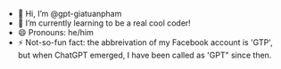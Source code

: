 - 👋 Hi, I’m @gpt-giatuanpham
- 🌱 I’m currently learning to be a real cool coder!
- 😄 Pronouns: he/him
- ⚡ Not-so-fun fact: the abbreivation of my Facebook account is 'GTP', but when ChatGPT emerged, I have been called as 'GPT" since then.

<!---
gpt-giatuanpham/gpt-giatuanpham is a ✨ special ✨ repository because its `README.md` (this file) appears on your GitHub profile.
You can click the Preview link to take a look at your changes.
--->
